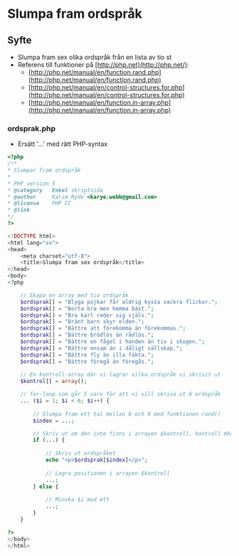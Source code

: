 # Slumpa fram ordspråk

## **Syfte**

* Slumpa fram sex olika ordspråk från en lista av tio st
* Referens till funktioner på [http://php.net](http://php.net/):
  * [http://php.net/manual/en/function.rand.php](http://php.net/manual/en/function.rand.php)
  * [http://php.net/manual/en/control-structures.for.php](http://php.net/manual/en/control-structures.for.php)
  * [http://php.net/manual/en/function.in-array.php](http://php.net/manual/en/function.in-array.php)

### **ordsprak.php**

* Ersätt '...' med rätt PHP-syntax

```php
<?php
/**
* Slumpar fram ordspråk
*
* PHP version 5
* @category   Enkel skriptsida
* @author     Karim Ryde <karye.webb@gmail.com>
* @license    PHP CC
* @link
*/
?>

<!DOCTYPE html>
<html lang="sv">
<head>
    <meta charset="utf-8">
    <title>Slumpa fram sex ordspråk</title>
</head>
<body>
<?php

    // Skapa en array med tio ordspråk
    $ordsprak[] = "Blyga pojkar får aldrig kyssa vackra flickor.";
    $ordsprak[] = "Borta bra men hemma bäst.";
    $ordsprak[] = "Bra karl reder sig själv.";
    $ordsprak[] = "Bränt barn skyr elden.";
    $ordsprak[] = "Bättre att förekomma än förekommas.";
    $ordsprak[] = "Bättre brödlös än rådlös.";
    $ordsprak[] = "Bättre en fågel i handen än tio i skogen.";
    $ordsprak[] = "Bättre ensam än i dåligt sällskap.";
    $ordsprak[] = "Bättre fly än illa fäkta.";
    $ordsprak[] = "Bättre föregå än föregås.";
    
    // En kontroll-array där vi lagrar vilka ordspråk vi skrivit ut
    $kontrol[] = array();

    // for-loop som går 5 varv för att vi vill skriva ut 6 ordspråk
    ... ($i = 1; $i < 6; $i++) {
        
        // Slumpa fram ett tal mellan 0 och 9 med funktionen rand()
        $index = ...;

        // Skriv ut om den inte finns i arrayen $kontroll, kontroll mha funktionen in_array()
        if (...) {
            
            // Skriv ut ordspråket 
            echo "<p>$ordsprak[$index]</p>";
            
            // Lagra positionen i arrayen $kontroll
            ...;
        } else {
            
            // Minska $i med ett
            ...;
        }
    }

?>
</body>
</html>
```

